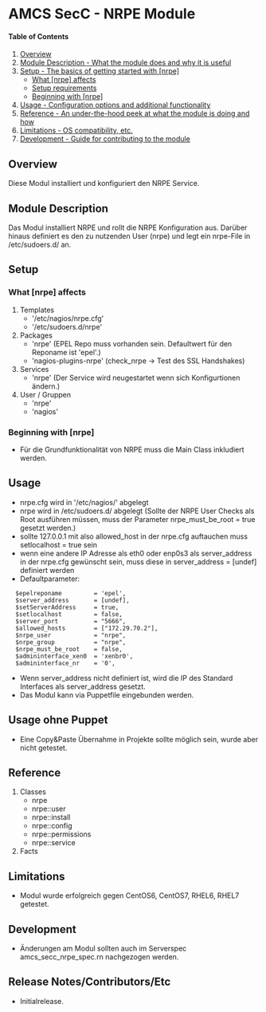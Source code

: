 # AMCS SecC - NRPE Module

#### Table of Contents

1. [Overview](#overview)
2. [Module Description - What the module does and why it is useful](#module-description)
3. [Setup - The basics of getting started with [nrpe]](#setup)
    * [What [nrpe] affects](#what-[nrpe]-affects)
    * [Setup requirements](#setup-requirements)
    * [Beginning with [nrpe]](#beginning-with-[nrpe])
4. [Usage - Configuration options and additional functionality](#usage)
5. [Reference - An under-the-hood peek at what the module is doing and how](#reference)
5. [Limitations - OS compatibility, etc.](#limitations)
6. [Development - Guide for contributing to the module](#development)

## Overview

Diese Modul installiert und konfiguriert den NRPE Service. 

## Module Description

Das Modul installiert NRPE und rollt die NRPE Konfiguration aus. Darüber hinaus definiert es den zu nutzenden User (nrpe) und legt ein nrpe-File in /etc/sudoers.d/ an.

## Setup

### What [nrpe] affects

1. Templates
    * '/etc/nagios/nrpe.cfg'
    * '/etc/sudoers.d/nrpe'
1. Packages
    * 'nrpe' (EPEL Repo muss vorhanden sein. Defaultwert für den Reponame ist 'epel'.)
    * 'nagios-plugins-nrpe' (check_nrpe -> Test des SSL Handshakes)
1. Services
    * 'nrpe' (Der Service wird neugestartet wenn sich Konfigurtionen ändern.)
1. User / Gruppen
    * 'nrpe'
    * 'nagios' 

### Beginning with [nrpe]

* Für die Grundfunktionalität von NRPE muss die Main Class inkludiert werden.

## Usage

* nrpe.cfg wird in '/etc/nagios/' abgelegt
* nrpe wird in /etc/sudoers.d/ abgelegt (Sollte der NRPE User Checks als Root ausführen müssen, muss der Parameter nrpe_must_be_root = true gesetzt werden.)
* sollte 127.0.0.1 mit also allowed_host in der nrpe.cfg auftauchen muss setlocalhost = true sein
* wenn eine andere IP Adresse als eth0 oder enp0s3 als server_address in der nrpe.cfg gewünscht sein, muss  diese in server_address = [undef] definiert werden
* Defaultparameter:
```
  $epelreponame         = 'epel',
  $server_address       = [undef],
  $setServerAddress     = true,
  $setlocalhost         = false,
  $server_port          = "5666",
  $allowed_hosts        = ["172.29.70.2"],
  $nrpe_user            = "nrpe",
  $nrpe_group           = "nrpe",
  $nrpe_must_be_root    = false,
  $admininterface_xen0  = 'xenbr0',
  $admininterface_nr    = '0', 
```
* Wenn server_address nicht definiert ist, wird die IP des Standard Interfaces als server_address gesetzt.
* Das Modul kann via Puppetfile eingebunden werden.

## Usage ohne Puppet

* Eine Copy&Paste Übernahme in Projekte sollte möglich sein, wurde aber nicht getestet.

## Reference

1. Classes
    * nrpe
    * nrpe::user
    * nrpe::install
    * nrpe::config
    * nrpe::permissions
    * nrpe::service
1. Facts

## Limitations

* Modul wurde erfolgreich gegen CentOS6, CentOS7, RHEL6, RHEL7 getestet.

## Development

* Änderungen am Modul sollten auch im Serverspec amcs_secc_nrpe_spec.rn nachgezogen werden.

## Release Notes/Contributors/Etc

* Initialrelease.
